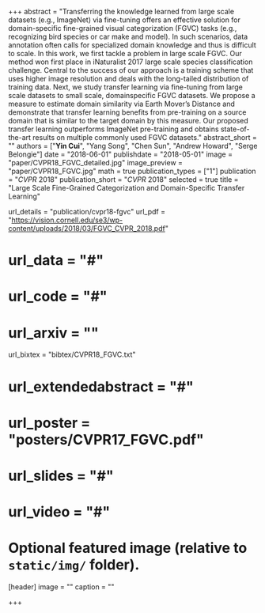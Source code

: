 +++
abstract = "Transferring the knowledge learned from large scale datasets (e.g., ImageNet) via fine-tuning offers an effective solution for domain-specific fine-grained visual categorization (FGVC) tasks (e.g., recognizing bird species or car make and model). In such scenarios, data annotation often calls for specialized domain knowledge and thus is difficult to scale. In this work, we first tackle a problem in large scale FGVC. Our method won first place in iNaturalist 2017 large scale species classification challenge. Central to the success of our approach is a training scheme that uses higher image resolution and deals with the long-tailed distribution of training data. Next, we study transfer learning via fine-tuning from large scale datasets to small scale, domainspecific FGVC datasets. We propose a measure to estimate domain similarity via Earth Mover’s Distance and demonstrate that transfer learning benefits from pre-training on a source domain that is similar to the target domain by this measure. Our proposed transfer learning outperforms ImageNet pre-training and obtains state-of-the-art results on multiple commonly used FGVC datasets."
abstract_short = ""
authors = ["**Yin Cui**", "Yang Song", "Chen Sun", "Andrew Howard", "Serge Belongie"]
date = "2018-06-01"
publishdate = "2018-05-01"
image = "paper/CVPR18_FGVC_detailed.jpg"
image_preview = "paper/CVPR18_FGVC.jpg"
math = true
publication_types = ["1"]
publication = "*CVPR* 2018"
publication_short = "*CVPR* 2018"
selected = true
title = "Large Scale Fine-Grained Categorization and Domain-Specific Transfer Learning"

url_details = "publication/cvpr18-fgvc"
url_pdf = "https://vision.cornell.edu/se3/wp-content/uploads/2018/03/FGVC_CVPR_2018.pdf"
# url_data = "#"
# url_code = "#"
# url_arxiv = ""
url_bixtex = "bibtex/CVPR18_FGVC.txt"
# url_extendedabstract = "#"
# url_poster = "posters/CVPR17_FGVC.pdf"
# url_slides = "#"
# url_video = "#"

# Optional featured image (relative to `static/img/` folder).
[header]
image = ""
caption = ""

+++
